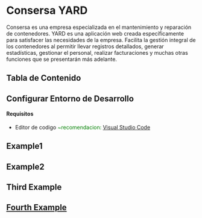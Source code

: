 # Consersa YARD
Consersa es una empresa especializada en el mantenimiento y reparación de contenedores. YARD es una aplicación web creada específicamente para satisfacer las necesidades de la empresa. Facilita la gestión integral de los contenedores al permitir llevar registros detallados, generar estadísticas, gestionar el personal, realizar facturaciones y muchas otras funciones que se presentarán más adelante.


## Tabla de Contenido

## Configurar Entorno de Desarrollo
#### Requisitos
- Editor de codigo <span style="color:green">~recomendacion:<span> [Visual Studio Code](https://code.visualstudio.com/) 

## Example1
## Example2
## Third Example
## [Fourth Example](http://www.fourthexample.com)
